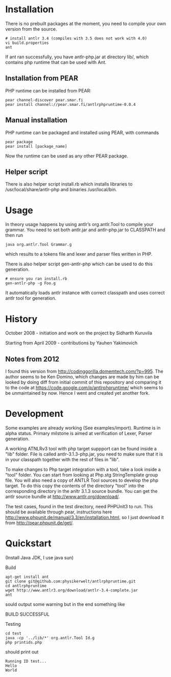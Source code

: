 
Installation
============

There is no prebuilt packages at the moment, you need to compile your own version
from the source. 

    # install antlr 3.4 (compiles with 3.5 does not work with 4.0)
    vi build.properties
    ant

If ant ran successfully, you have antlr-php.jar at directory lib/, which contains 
php runtime that can be used with Ant.

Installation from PEAR
----------------------

PHP runtime can be installed from PEAR:

    pear channel-discover pear.smar.fi
    pear install channel://pear.smar.fi/antlrphpruntime-0.0.4

Manual installation
-------------------

PHP runtime can be packaged and installed using PEAR, with commands

    pear package
    pear install [package_name]

Now the runtime can be used as any other PEAR package.

Helper script
-------------

There is also helper script install.rb which installs libraries to
/usr/local/share/antlr-php and binaries /usr/local/bin.

Usage
=====

In theory usage happens by using antlr’s org.antlr.Tool to compile your grammar.
You need to set both antlr.jar and antlr-php.jar to CLASSPATH and then run

    java org.antlr.Tool Grammar.g 

which results to a tokens file and lexer and parser files written in PHP.

There is also helper script gen-antlr-php which can be used to do this generation.

    # ensure you ran install.rb
    gen-antlr-php -g Foo.g

It automatically loads antlr instance with correct classpath and uses correct antlr
tool for generation.

History
=======

October 2008 - initiation and work on the project by Sidharth Kuruvila

Starting from April 2009   - contributions by Yauhen Yakimovich

Notes from 2012
---------------

I found this version from http://codinggorilla.domemtech.com/?p=995. The author seems to be
Ken Domino, which changes are made by him can be looked by doing diff from initial commit
of this repository and comparing it to the code at https://code.google.com/p/antlrphpruntime/
which seems to be unmaintained by now. Hence I went and created yet another fork. 

Development
===========

Some examples are already working (See examples/import). Runtime is in alpha status. Primary
milstone is aimed at verification of Lexer, Parser generation.

A working ATNLRv3 tool with php target suppport can be found inside a "lib" folder.
File is called antlr-3.1.3-php.jar, you need to make sure that it is in your classpath together
with the rest of files in "lib". 

To make changes to Php target integration with a tool, take a look inside a "tool" folder. You can start
from looking at Php.stg StringTemplate group file.
You will also need a copy of ANTLR Tool sources to develop the php target. To do this copy the contents
of the directory "tool" into the corresponding directory in the anltr 3.1.3 source bundle. You can get the antlr
source bundle at http://www.antlr.org/download/. 

The test cases, found in the test directory, need PHPUnit3 to run. This should be available through pear,
instructions here http://www.phpunit.de/manual/3.3/en/installation.html, so I just download it
from http://pear.phpunit.de/get/.

Quickstart
==========
(Install Java JDK, I use java sun)

Build

    apt-get install ant 
    git clone git@github.com:physikerwelt/antlrphpruntime.git
    cd antlrphpruntime
    wget http://www.antlr3.org/download/antlr-3.4-complete.jar
    ant

sould output some warning but in the end something like

BUILD SUCCESSFUL

Testing

    cd test
    java -cp '../lib/*' org.antlr.Tool Id.g
    php printids.php

should print out

    Running ID test...
    Hello
    World



